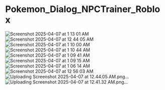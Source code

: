 # Pokemon_Dialog_NPCTrainer_Roblox

![Screenshot 2025-04-07 at 1 13 01 AM](https://github.com/user-attachments/assets/3af33234-4c23-430a-9f46-37328df76ca6)
![Screenshot 2025-04-07 at 12 44 05 AM](https://github.com/user-attachments/assets/36f6351c-f85d-4d81-aa91-9030d8165da0)
![Screenshot 2025-04-07 at 1 10 00 AM](https://github.com/user-attachments/assets/20c18432-9472-47e6-8bc8-c86b571946bc)
![Screenshot 2025-04-07 at 1 10 44 AM](https://github.com/user-attachments/assets/fd7784ef-b8b7-49d0-bec7-4fac22d53ffa)
![Screenshot 2025-04-07 at 1 09 41 AM](https://github.com/user-attachments/assets/f42cb00a-3b79-40b0-8b70-6d79c8138e59)
![Screenshot 2025-04-07 at 1 09 15 AM](https://github.com/user-attachments/assets/745c8b4d-444a-4360-abaa-61b06087b720)
![Screenshot 2025-04-07 at 1 06 14 AM](https://github.com/user-attachments/assets/9cbc23b4-2614-4353-a690-652e2d06fb95)
![Screenshot 2025-04-07 at 12 56 03 AM](https://github.com/user-attachments/assets/e6125723-cc30-4d54-bd06-12a95680379e)
![Uploading Screenshot 2025-04-07 at 12.44.05 AM.png…]()
![Uploading Screenshot 2025-04-07 at 12.41.32 AM.png…]()
